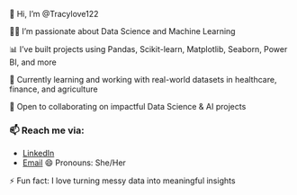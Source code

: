 👋 Hi, I’m @Tracylove122

👩‍💻 I’m passionate about Data Science and Machine Learning

📊 I’ve built projects using Pandas, Scikit-learn, Matplotlib, Seaborn, Power BI, and more

🌱 Currently learning and working with real-world datasets in healthcare, finance, and agriculture

🤝 Open to collaborating on impactful Data Science & AI projects

### 📫 Reach me via:
- [LinkedIn](https://www.linkedin.com/in/tracy-ojila-961b58295?lipi=urn%3Ali%3Apage%3Ad_flagship3_profile_view_base_contact_details%3BPn92ynX5T0CiX8%2FGz6rt2Q%3D%3D)
- [Email](ojilatracy@gmail.com)
😄 Pronouns: She/Her

⚡ Fun fact: I love turning messy data into meaningful insights



<!---
Tracylove122/Tracylove122 is a ✨ special ✨ repository because its `README.md` (this file) appears on your GitHub profile.
You can click the Preview link to take a look at your changes.
--->
